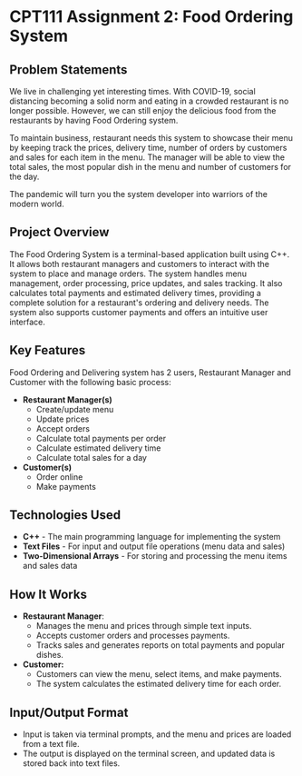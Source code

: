 # CPT111 Assignment 2: Food Ordering System

## Problem Statements
We live in challenging yet interesting times. With COVID-19, social distancing becoming a solid norm and eating in a crowded restaurant is no longer possible. However, we can still enjoy the delicious food from the restaurants by having Food Ordering system.

To maintain business, restaurant needs this system to showcase their menu by keeping track the prices, delivery time, number of orders by customers and sales for each item in the menu. The manager will be able to view the total sales, the most popular dish in the menu and number of customers for the day.

The pandemic will turn you the system developer into warriors of the modern world.

## Project Overview
The Food Ordering System is a terminal-based application built using C++. It allows both restaurant managers and customers to interact with the system to place and manage orders. The system handles menu management, order processing, price updates, and sales tracking. It also calculates total payments and estimated delivery times, providing a complete solution for a restaurant's ordering and delivery needs. The system also supports customer payments and offers an intuitive user interface.

## Key Features
Food Ordering and Delivering system has 2 users, Restaurant Manager and Customer with the following basic process:
- **Restaurant Manager(s)**
    - Create/update menu
    - Update prices
    - Accept orders
    - Calculate total payments per order
    - Calculate estimated delivery time
    - Calculate total sales for a day
- **Customer(s)**
    - Order online
    - Make payments

## Technologies Used
- **C++** - The main programming language for implementing the system
- **Text Files** - For input and output file operations (menu data and sales)
- **Two-Dimensional Arrays** - For storing and processing the menu items and sales data

## How It Works
- **Restaurant Manager**:
    - Manages the menu and prices through simple text inputs.
    - Accepts customer orders and processes payments.
    - Tracks sales and generates reports on total payments and popular dishes.
- **Customer:**
    - Customers can view the menu, select items, and make payments.
    - The system calculates the estimated delivery time for each order.

## Input/Output Format
- Input is taken via terminal prompts, and the menu and prices are loaded from a text file.
- The output is displayed on the terminal screen, and updated data is stored back into text files.